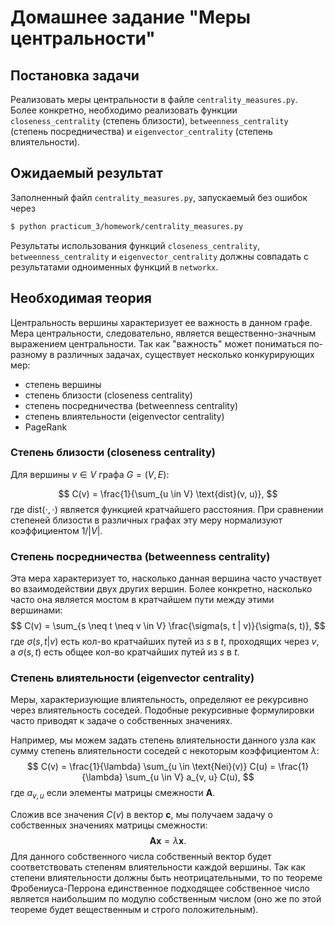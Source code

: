 # Домашнее задание "Меры центральности"

## Постановка задачи

Реализовать меры центральности в файле `centrality_measures.py`. Более конкретно, необходимо реализовать функции `closeness_centrality` (степень близости), `betweenness_centrality` (степень посредничества) и `eigenvector_centrality` (степень влиятельности). 

## Ожидаемый результат

Заполненный файл `centrality_measures.py`, запускаемый без ошибок через
```bash
$ python practicum_3/homework/centrality_measures.py
```
Результаты использования функций `closeness_centrality`, `betweenness_centrality` и `eigenvector_centrality` должны совпадать с результатами одноименных функций в `networkx`.

## Необходимая теория

Центральность вершины характеризует ее важность в данном графе. Мера центральности, следовательно, является вещественно-значным выражением центральности. Так как "важность" может пониматься по-разному в различных задачах, существует несколько конкурирующих мер:
* степень вершины
* степень близости (closeness centrality)
* степень посредничества (betweenness centrality)
* степень влиятельности (eigenvector centrality)
* PageRank


### Степень близости (closeness centrality)

Для вершины $v \in V$ графа $G = (V, E)$:

$$
C(v) = \frac{1}{\sum_{u \in V} \text{dist}(v, u)},
$$
где $\text{dist}(\cdot, \cdot)$ является функцией кратчайшего расстояния. При сравнении степеней близости в различных графах эту меру нормализуют коэффициентом $1/|V|$.

### Степень посредничества (betweenness centrality)

Эта мера характеризует то, насколько данная вершина часто участвует во взаимодействии двух других вершин. Более конкретно, насколько часто она является мостом в кратчайшем пути между этими вершинами:
$$
C(v) = \sum_{s \neq t \neq v \in V} \frac{\sigma(s, t | v)}{\sigma(s, t)},
$$
где $\sigma(s, t | v)$ есть кол-во кратчайших путей из $s$ в $t$, проходящих через $v$, а $\sigma(s, t)$ есть общее кол-во кратчайших путей из $s$ в $t$.

### Степень влиятельности (eigenvector centrality)

Меры, характеризующие влиятельность, определяют ее рекурсивно через влиятельность соседей. Подобные рекурсивные формулировки часто приводят к задаче о собственных значениях.

Например, мы можем задать степень влиятельности данного узла как сумму степень влиятельности соседей с некоторым коэффициентом $\lambda$:
$$
C(v) = \frac{1}{\lambda} \sum_{u \in \text{Nei}(v)} C(u) = \frac{1}{\lambda} \sum_{u \in V} a_{v, u} C(u),
$$
где $a_{v, u}$ если элементы матрицы смежности $\mathbf{A}$.

Сложив все значения $`C(v)`$ в вектор $\mathbf{c}$, мы получаем задачу о собственных значениях матрицы смежности:
$$
\mathbf{A} \mathbf{x} = \lambda \mathbf{x}.
$$
Для данного собственного числа собственный вектор будет соответствовать степеням влиятельности каждой вершины. Так как степени влиятельности должны быть неотрицательными, то по теореме Фробениуса-Перрона единственное подходящее собственное число является наибольшим по модулю собственным числом (оно же по этой теореме будет вещественным и строго положительным).


